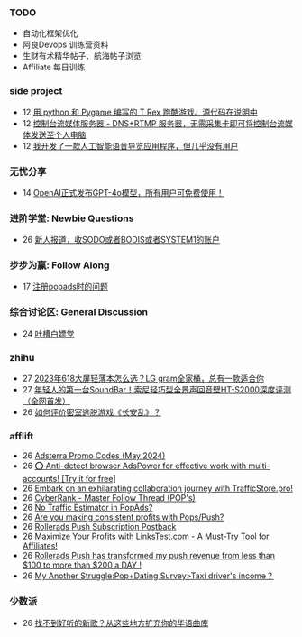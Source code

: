 ### TODO
-  自动化框架优化
-  阿良Devops 训练营资料
-  生财有术精华帖子、航海帖子浏览
-  Affiliate 每日训练

### side project
<!-- sideproject:START -->
-  12 [用 python 和 Pygame 编写的 T Rex 跑酷游戏。源代码在说明中](https://www.youtube.com/watch?v=pZySIXSelCA)
-  12 [控制台流媒体服务器 - DNS+RTMP 服务器，无需采集卡即可将控制台流媒体发送至个人电脑](https://github.com/Aioros/console-streaming-server)
-  12 [我开发了一款人工智能语音导览应用程序，但几乎没有用户](https://www.reddit.com/r/SideProject/comments/18gpp0e/ive_built_an_ai_audio_tour_app_but_have_almost_no/)<!-- sideproject:END -->


### 无忧分享
<!-- ruyo:START -->
-  14 [OpenAI正式发布GPT-4o模型，所有用户可免费使用！](https://51.ruyo.net/18663.html)<!-- ruyo:END -->

### 进阶学堂: Newbie Questions
<!-- advertcn1:START -->
-  26 [新人报道，收SODO或者BODIS或者SYSTEM1的账户](https://www.advertcn.com/thread-115133-1-1.html)<!-- advertcn1:END -->

### 步步为赢: Follow Along
<!-- advertcn2:START -->
-  17 [注册popads时的问题](https://www.advertcn.com/thread-115034-1-1.html)<!-- advertcn2:END -->

### 综合讨论区: General Discussion
<!-- advertcn3:START -->
-  24 [吐槽白嫖党](https://www.advertcn.com/thread-115120-1-1.html)<!-- advertcn3:END -->


### zhihu
<!-- zhihu:START -->
-  27 [2023年618大屏轻薄本怎么选？LG gram全家桶，总有一款适合你](http://zhuanlan.zhihu.com/p/632641888?utm_campaign=rss&utm_medium=rss&utm_source=rss&utm_content=title)
-  27 [年轻人的第一台SoundBar！索尼轻巧型全景声回音壁HT-S2000深度评测（全网首发）](http://zhuanlan.zhihu.com/p/630990296?utm_campaign=rss&utm_medium=rss&utm_source=rss&utm_content=title)
-  26 [如何评价密室逃脱游戏《长安乱》？](http://www.zhihu.com/question/563950552/answer/3045961312?utm_campaign=rss&utm_medium=rss&utm_source=rss&utm_content=title)<!-- zhihu:END -->

### afflift
<!-- afflift:START -->
-  26 [Adsterra Promo Codes &lpar;May 2024&rpar;](https://afflift.com/f/threads/adsterra-promo-codes-may-2024.13100/)
-  26 [⭕ Anti-detect browser AdsPower for effective work with multi-accounts! [Try it for free]](https://afflift.com/f/threads/%E2%AD%95-anti-detect-browser-adspower-for-effective-work-with-multi-accounts-try-it-for-free.8805/)
-  26 [Embark on an exhilarating collaboration journey with TrafficStore.pro!](https://afflift.com/f/threads/embark-on-an-exhilarating-collaboration-journey-with-trafficstore-pro.12220/)
-  26 [CyberRank - Master Follow Thread &lpar;POP&#39;s&rpar;](https://afflift.com/f/threads/cyberrank-master-follow-thread-pops.13186/)
-  26 [No Traffic Estimator in PopAds?](https://afflift.com/f/threads/no-traffic-estimator-in-popads.13192/)
-  26 [Are you making consistent profits with Pops/Push?](https://afflift.com/f/threads/are-you-making-consistent-profits-with-pops-push.13181/)
-  26 [Rollerads Push Subscription Postback](https://afflift.com/f/threads/rollerads-push-subscription-postback.13193/)
-  26 [Maximize Your Profits with LinksTest.com - A Must-Try Tool for Affiliates!](https://afflift.com/f/threads/maximize-your-profits-with-linkstest-com-a-must-try-tool-for-affiliates.13191/)
-  26 [Rollerads Push has transformed my push revenue from less than $100 to more than $200 a DAY !](https://afflift.com/f/threads/rollerads-push-has-transformed-my-push-revenue-from-less-than-100-to-more-than-200-a-day.12598/)
-  26 [My Another Struggle:Pop+Dating Survey&gt;Taxi driver&#39;s income？](https://afflift.com/f/threads/my-another-struggle-pop-dating-survey-taxi-drivers-income%EF%BC%9F.13190/)<!-- afflift:END -->

### 少数派
<!-- sspai:START -->
-  26 [找不到好听的新歌？从这些地方扩充你的华语曲库](https://sspai.com/post/89093)<!-- sspai:END -->
